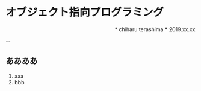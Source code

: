 # オブジェクト指向プログラミング
<p align="right">
* chiharu terashima
* 2019.xx.xx
</p>

--
## ああああ
1. aaa
1. bbb
